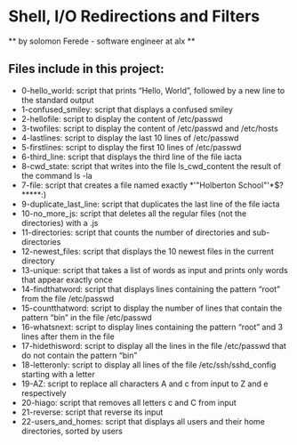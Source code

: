 # Shell, I/O Redirections and Filters
** by solomon Ferede - software engineer at alx **

## Files include in this project:
- 0-hello_world: script that prints “Hello, World”, followed by a new line to the standard output
- 1-confused_smiley: script that displays a confused smiley
- 2-hellofile: script to display the content of /etc/passwd
- 3-twofiles: script to display the content of /etc/passwd and /etc/hosts
- 4-lastlines: script to display the last 10 lines of /etc/passwd
- 5-firstlines: script to display the first 10 lines of /etc/passwd
- 6-third_line: script that displays the third line of the file iacta
- 8-cwd_state: script that writes into the file ls_cwd_content the result of the command ls -la
- 7-file: script that creates a file named exactly *\'"Holberton School"'\*$?*****:)
- 9-duplicate_last_line: script that duplicates the last line of the file iacta
- 10-no_more_js: script that deletes all the regular files (not the directories) with a .js
- 11-directories: script that counts the number of directories and sub-directories
- 12-newest_files: script that displays the 10 newest files in the current directory
- 13-unique: script that takes a list of words as input and prints only words that appear exactly once
- 14-findthatword: script that displays lines containing the pattern “root” from the file /etc/passwd
- 15-countthatword: script to display the number of lines that contain the pattern “bin” in the file /etc/passwd
- 16-whatsnext: script to display lines containing the pattern “root” and 3 lines after them in the file
- 17-hidethisword: script to display all the lines in the file /etc/passwd that do not contain the pattern “bin”
- 18-letteronly: script to display all lines of the file /etc/ssh/sshd_config starting with a letter
- 19-AZ: script to replace all characters A and c from input to Z and e respectively
- 20-hiago: script that removes all letters c and C from input
- 21-reverse: script that reverse its input
- 22-users_and_homes: script that displays all users and their home directories, sorted by users

